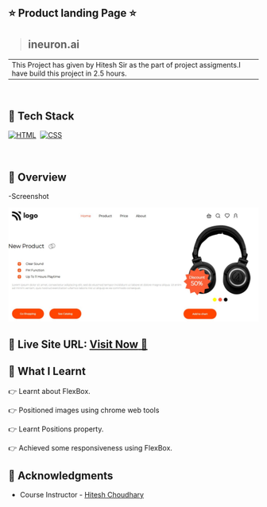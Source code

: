 ## ⭐ Product landing Page ⭐

>## ineuron.ai
<table>
<tr>
<td>
 This Project has given by Hitesh Sir as the part of project assigments.I have build this project in 2.5 hours.
</td>
</tr>
</table>
<br>

## 📌 Tech Stack

[![HTML](https://img.shields.io/badge/html5%20-%23E34F26.svg?&style=for-the-badge&logo=html5&logoColor=white)](https://github.com/prakash-naikwadi)&nbsp;
[![CSS](https://img.shields.io/badge/css3%20-%231572B6.svg?&style=for-the-badge&logo=css3&logoColor=white)](https://github.com/prakash-naikwadi)&nbsp;
<br>
<br>
<br>
## 📌 Overview
-Screenshot

![Screenshot](./images/product-home-ss.png?raw=true) 
## 📌 **Live Site URL:** <a href="https://kartikjodhani-productpage.netlify.app/"  target="_blank">**Visit Now** 🚀</a>

## 📌 What I Learnt

👉 Learnt about FlexBox.  

👉 Positioned images using chrome web tools

👉 Learnt Positions property.

👉 Achieved some responsiveness using FlexBox.


## 📌 Acknowledgments

- Course Instructor - [Hitesh Choudhary](https://github.com/hiteshchoudhary)
